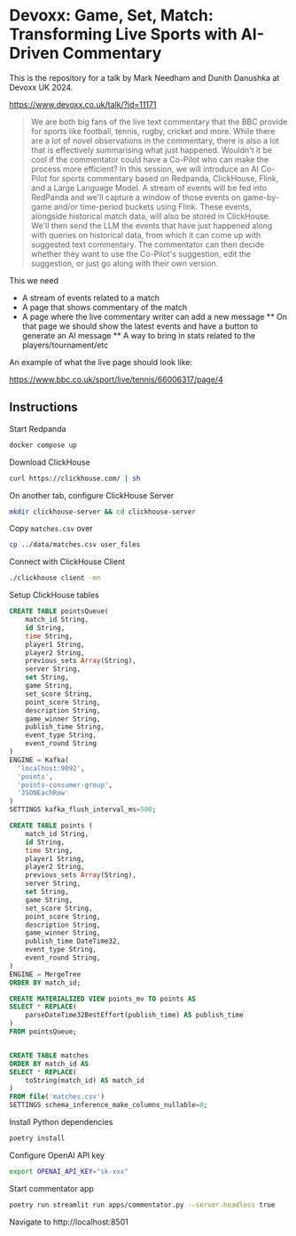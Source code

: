 # Devoxx: Game, Set, Match: Transforming Live Sports with AI-Driven Commentary

This is the repository for a talk by Mark Needham and Dunith Danushka at Devoxx UK 2024.

https://www.devoxx.co.uk/talk/?id=11171

>We are both big fans of the live text commentary that the BBC provide for sports like football, tennis, rugby, cricket and more. While there are a lot of novel observations in the commentary, there is also a lot that is effectively summarising what just happened.
>Wouldn't it be cool if the commentator could have a Co-Pilot who can make the process more efficient?
>In this session, we will introduce an AI Co-Pilot for sports commentary based on Redpanda, ClickHouse, Flink, and a Large Language Model. A stream of events will be fed into RedPanda and we'll capture a window of those events on game-by-game and/or time-period buckets using Flink. These events, alongside historical match data, will also be stored in ClickHouse.
>We'll then send the LLM the events that have just happened along with queries on historical data, from which it can come up with suggested text commentary. The commentator can then decide whether they want to use the Co-Pilot's suggestion, edit the suggestion, or just go along with their own version.

This we need

* A stream of events related to a match
* A page that shows commentary of the match
* A page where the live commentary writer can add a new message
    ** On that page we should show the latest events and have a button to generate an AI message
    ** A way to bring in stats related to the players/tournament/etc

An example of what the live page should look like:

https://www.bbc.co.uk/sport/live/tennis/66006317/page/4

## Instructions

Start Redpanda

```bash
docker compose up
```

Download ClickHouse

```bash
curl https://clickhouse.com/ | sh
```

On another tab, configure ClickHouse Server

```bash
mkdir clickhouse-server && cd clickhouse-server
```

Copy `matches.csv` over

```bash
cp ../data/matches.csv user_files
```

Connect with ClickHouse Client

```bash
./clickhouse client -mn
```

Setup ClickHouse tables

```sql
CREATE TABLE pointsQueue(
    match_id String,
    id String,
    time String,
    player1 String,
    player2 String,
    previous_sets Array(String),
    server String,
    set String,
    game String,
    set_score String,
    point_score String,
    description String,
    game_winner String,
    publish_time String,
    event_type String,
    event_round String
)
ENGINE = Kafka(
  'localhost:9092', 
  'points', 
  'points-consumer-group', 
  'JSONEachRow'
)
SETTINGS kafka_flush_interval_ms=500;

CREATE TABLE points (
    match_id String,
    id String,
    time String,
    player1 String,
    player2 String,
    previous_sets Array(String),
    server String,
    set String,
    game String,
    set_score String,
    point_score String,
    description String,
    game_winner String,
    publish_time DateTime32,
    event_type String,
    event_round String,
) 
ENGINE = MergeTree 
ORDER BY match_id;

CREATE MATERIALIZED VIEW points_mv TO points AS 
SELECT * REPLACE(
    parseDateTime32BestEffort(publish_time) AS publish_time
)
FROM pointsQueue;


CREATE TABLE matches
ORDER BY match_id AS
SELECT * REPLACE(
    toString(match_id) AS match_id
)
FROM file('matches.csv') 
SETTINGS schema_inference_make_columns_nullable=0;
```

Install Python dependencies

```bash
poetry install
```

Configure OpenAI API key

```bash
export OPENAI_API_KEY="sk-xxx"
```

Start commentator app

```bash
poetry run streamlit run apps/commentator.py --server.headless true
```

Navigate to http://localhost:8501